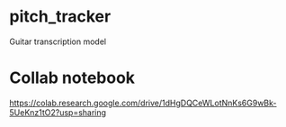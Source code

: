 # pitch_tracker
Guitar transcription model

# Collab notebook
https://colab.research.google.com/drive/1dHgDQCeWLotNnKs6G9wBk-5UeKnz1tO2?usp=sharing

